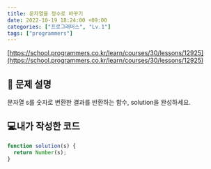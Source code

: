 ```yaml
---
title: 문자열을 정수로 바꾸기
date: 2022-10-19 18:24:00 +09:00
categories: ["프로그래머스", "Lv.1"]
tags: ["programmers"]
---
```


[https://school.programmers.co.kr/learn/courses/30/lessons/12925](https://school.programmers.co.kr/learn/courses/30/lessons/12925)

## 📔 문제 설명

문자열 s를 숫자로 변환한 결과를 반환하는 함수, solution을 완성하세요.

## 💻내가 작성한 코드

```js
function solution(s) {
  return Number(s);
}
```

